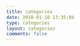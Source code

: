 ```yaml
---
title: categories
date: 2018-01-10 13:35:04
type: categories
layout: categories
comments: false
---
```

